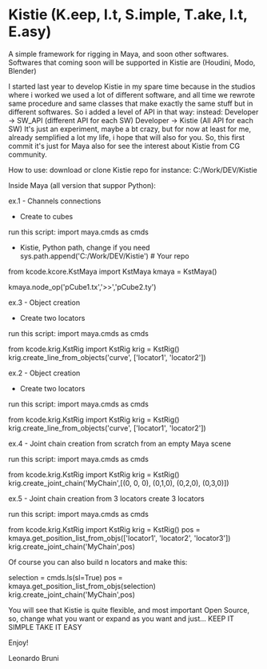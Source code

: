 # Kistie (K.eep, I.t, S.imple, T.ake, I.t, E.asy)
A simple framework for rigging in Maya, and soon other softwares.
Softwares that coming soon will be supported in Kistie are (Houdini, Modo, Blender)

I started last year to develop Kistie in my spare time because in the studios where i worked we used a lot of different software, and all time we rewrote same procedure and same classes that make exactly the same stuff but in different softwares.
So i added a level of API in that way:
instead:  Developer -> SW_API (different API for each SW)
          Developer -> Kistie (All API for each SW)
It's just an experiment, maybe a bt crazy, but for now at least for me, already semplified a lot my life, i hope that will also for you.
So, this first commit it's just for Maya also for see the interest about Kistie from CG community.

How to use:
download or clone Kistie repo for instance: C:/Work/DEV/Kistie

Inside Maya (all version that suppor Python):

ex.1 - Channels connections
- Create to cubes

run this script:
import maya.cmds as cmds

- Kistie, Python path, change if you need
sys.path.append('C:/Work/DEV/Kistie') # Your repo

from kcode.kcore.KstMaya import KstMaya
kmaya = KstMaya()

kmaya.node_op('pCube1.tx','>>','pCube2.ty')

ex.3 - Object creation
- Create two locators

run this script:
import maya.cmds as cmds

from kcode.krig.KstRig import KstRig
krig = KstRig()
krig.create_line_from_objects('curve', ['locator1', 'locator2'])

ex.2 - Object creation
- Create two locators

run this script:
import maya.cmds as cmds

from kcode.krig.KstRig import KstRig
krig = KstRig()
krig.create_line_from_objects('curve', ['locator1', 'locator2'])

ex.4 - Joint chain creation from scratch
from an empty Maya scene

run this script:
import maya.cmds as cmds

from kcode.krig.KstRig import KstRig
krig = KstRig()
krig.create_joint_chain('MyChain',[(0, 0, 0), (0,1,0), (0,2,0), (0,3,0)])

ex.5 - Joint chain creation from 3 locators
create 3 locators

run this script:
import maya.cmds as cmds

from kcode.krig.KstRig import KstRig
krig = KstRig()
pos = kmaya.get_position_list_from_objs(['locator1', 'locator2', 'locator3'])
krig.create_joint_chain('MyChain',pos)

Of course you can also build n locators
and make this:

selection = cmds.ls(sl=True)
pos = kmaya.get_position_list_from_objs(selection)
krig.create_joint_chain('MyChain',pos)

You will see that Kistie is quite flexible, and most important Open Source, so, change what you want or expand as you want and just...
KEEP IT SIMPLE TAKE IT EASY

Enjoy!

Leonardo Bruni
